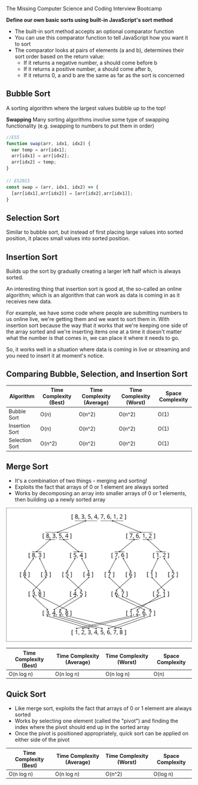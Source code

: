 The Missing Computer Science and Coding Interview Bootcamp

**Define our own basic sorts using built-in JavaScript's sort method**

* The built-in sort method accepts an optional comparator function
* You can use this comparator function to tell JavaScript how you want it to sort
* The comparator looks at pairs of elements (a and b), determines their sort order based on the return value:
    * If it returns a negative number, a should come before b
    * If it returns a positive number, a should come after b,
    * If it returns 0, a and b are the same as far as the sort is concerned

## Bubble Sort

A sorting algorithm where the largest values bubble up to the top!

**Swapping**
Many sorting algorithms involve some type of swapping functionality (e.g. swapping to numbers to put them in order)

```JavaScript
//ES5
function swap(arr, idx1, idx2) {
  var temp = arr[idx1];
  arr[idx1] = arr[idx2];
  arr[idx2] = temp;
}

// ES2015
const swap = (arr, idx1, idx2) => {
  [arr[idx1],arr[idx2]] = [arr[idx2],arr[idx1]];
}
```

## Selection Sort

Similar to bubble sort, but instead of first placing large values into sorted position, it places small values into sorted position.

## Insertion Sort

Builds up the sort by gradually creating a larger left half which is always sorted.

An interesting thing that insertion sort is good at, the so-called an online algorithm; which is an algorithm that can work as data is coming in as it receives new data.

For example, we have some code where people are submitting numbers to us online live, we're getting them and we want to sort them in. With insertion sort because the way that it works that we're keeping one side of the array sorted and we're inserting items one at a time it doesn't matter what the number is that comes in, we can place it where it needs to go.

So, it works well in a situation where data is coming in live or streaming and you need to insert it at moment's notice.

## Comparing Bubble, Selection, and Insertion Sort

| Algorithm      | Time Complexity (Best) | Time Complexity (Average) | Time Complexity (Worst) | Space Complexity |
| -------------- | ---------------------- | ------------------------- | ----------------------- | ---------------- |
| Bubble Sort    | O(n)                   | O(n^2)                    | O(n^2)                  | O(1)             |
| Insertion Sort | O(n)                   | O(n^2)                    | O(n^2)                  | O(1)             |
| Selection Sort | O(n^2)                 | O(n^2)                    | O(n^2)                  | O(1)             |

## Merge Sort

* It's a combination of two things - merging and sorting!
* Exploits the fact that arrays of 0 or 1 element are always sorted
* Works by decomposing an array into smaller arrays of 0 or 1 elements, then building up a newly sorted array

![Merge Sort Diagram](https://raw.githubusercontent.com/ranibb/JavaScript-Algorithms-and-Data-Structures/Sorting-Algorithms/diagrams/mergesort.png)

| Time Complexity (Best) | Time Complexity (Average) | Time Complexity (Worst) | Space Complexity |
| ---------------------- | ------------------------- | ----------------------- | ---------------- |
| O(n log n)             | O(n log n)                | O(n log n)              | O(n)             |

## Quick Sort

* Like merge sort, exploits the fact that arrays of 0 or 1 element are always sorted
* Works by selecting one element (called the "pivot") and finding the index where the pivot should end up in the sorted array
* Once the pivot is positioned appropriately, quick sort can be applied on either side of the pivot

| Time Complexity (Best) | Time Complexity (Average) | Time Complexity (Worst) | Space Complexity |
| ---------------------- | ------------------------- | ----------------------- | ---------------- |
| O(n log n)             | O(n log n)                | O(n^2)                  | O(log n)         |